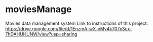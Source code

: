 # moviesManage
Movies data management system
Link to instructions of this project:
https://drive.google.com/file/d/1EnzmA-wX-vMy4k707x3ux-7hDAHUHUNW/view?usp=sharing
